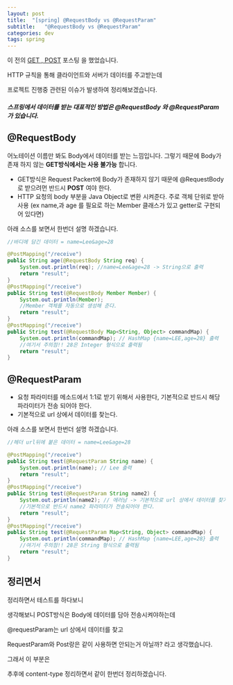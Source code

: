 ```yaml
---
layout: post
title:  "[spring] @RequestBody vs @RequestParam"
subtitle:   "@RequestBody vs @RequestParam"
categories: dev
tags: spring
---
```


이 전의 [GET , POST](https://chung10kr.github.io/dev/2021/01/02/get_post/) 포스팅 을 했었습니다.


HTTP 규칙을 통해 클라이언트와 서버가 데이터를 주고받는데



프로젝트 진행중 관련된 이슈가 발생하여 정리해보겠습니다.


##### 스프링에서 데이터를 받는 대표적인 방법은 **@RequestBody** 와 **@RequestParam** 가 있습니다.
 

## @RequestBody

어노테이션 이름만 봐도 Body에서 데이터를 받는 느낌입니다. 그렇기 때문에 Body가 존재 하지 않는 **GET방식에서는 사용 불가능** 합니다.

- GET방식은 Request Packert에 Body가 존재하지 않기 때문에 @RequestBody로 받으려먼 반드시 **POST** 여야 한다.
- HTTP 요청의 body 부분을 Java Object로 변환 시켜준다. 주로 객체 단위로 받아 사용 (ex name,과 age 를 필요로 하는 Member 클래스가 있고 getter로 구현되어 있다면)

아래 소스를 보면서 한번더 설명 하겠습니다.


```java
//바디에 담긴 데이터 = name=Lee&age=28 

@PostMapping("/receive")
public String age(@RequestBody String req) {
    System.out.println(req); //name=Lee&age=28 -> String으로 출력
    return "result";
}
@PostMapping("/receive")
public String test(@RequestBody Member Member) {
    System.out.println(Member);
    //Member 객체를 자동으로 생성해 준다.
    return "result";
}
@PostMapping("/receive")
public String test(@RequestBody Map<String, Object> commandMap) {
    System.out.println(commandMap); // HashMap {name=LEE,age=28} 출력 
    //여기서 주의점!! 28은 Integer 형식으로 출력됨
    return "result";
}
```


## @RequestParam


- 요청 파라미터를 메소드에서 1:1로 받기 위해서 사용한다, 기본적으로 반드시 해당 파라미터가 전송 되어야 한다.
- 기본적으로 url 상에서 데이터를 찾는다.
  

아래 소스를 보면서 한번더 설명 하겠습니다.


```java
//헤더 url뒤에 붙은 데이터 = name=Lee&age=28 

@PostMapping("/receive")
public String test(@RequestParam String name) {
    System.out.println(name); // Lee 출력
    return "result";
}
@PostMapping("/receive")
public String test(@RequestParam String name2) {
    System.out.println(name2); // 에러남 -> 기본적으로 url 상에서 데이터를 찾기 때문에 name2가 없으니 에러가 난다.
    //기본적으로 반드시 name2 파라미터가 전송되어야 한다.
    return "result";
}
@PostMapping("/receive")
public String test(@RequestParam Map<String, Object> commandMap) {
    System.out.println(commandMap); // HashMap {name=LEE,age=28} 출력 
    //여기서 주의점!! 28은 String 형식으로 출력됨
    return "result";
}

```


## 정리면서


정리하면서 테스트를 하다보니 


생각해보니 POST방식은 Body에 데이터를 담아 전송시켜야하는데


@requestParam는 url 상에서 데이터를 찾고


RequestParam와 Post랑은 같이 사용하면 안되는거 아닐까? 라고 생각했습니다.


그래서 이 부분은


추후에 content-type 정리하면서 같이 한번더 정리하겠습니다.


